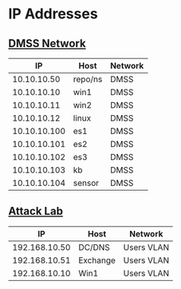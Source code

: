 # IP Addresses

## <u>DMSS Network</u>

| IP           | Host    | Network |
|--------------|---------|---------|
| 10.10.10.50  | repo/ns | DMSS    |
| 10.10.10.10  | win1    | DMSS    |
| 10.10.10.11  | win2    | DMSS    |
| 10.10.10.12  | linux   | DMSS    |
| 10.10.10.100 | es1     | DMSS    |
| 10.10.10.101 | es2     | DMSS    |
| 10.10.10.102 | es3     | DMSS    |
| 10.10.10.103 | kb      | DMSS    |
| 10.10.10.104 | sensor  | DMSS    |

## <u>Attack Lab</u>
| IP           | Host    | Network   |
|--------------|---------|-----------|
| 192.168.10.50| DC/DNS  |Users VLAN |
| 192.168.10.51|Exchange |Users VLAN |
| 192.168.10.10| Win1    |Users VLAN |